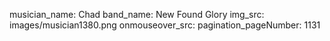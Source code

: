 musician_name: Chad
band_name: New Found Glory
img_src: images/musician1380.png
onmouseover_src: 
pagination_pageNumber: 1131